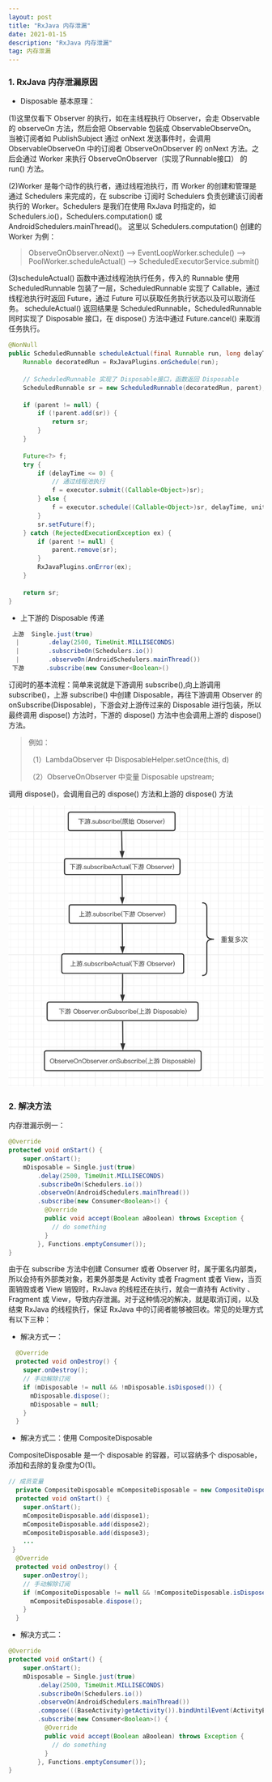 ```yaml
---
layout: post
title: "RxJava 内存泄漏"
date: 2021-01-15
description: "RxJava 内存泄漏"
tag: 内存泄漏
---
```


### 1. RxJava 内存泄漏原因

* Disposable 基本原理：

(1)这里仅看下 Observer 的执行，如在主线程执行 Observer，会走 Observable 的 observeOn 方法，然后会把 Observable 包装成 ObservableObserveOn。
当被订阅者如 PublishSubject 通过 onNext 发送事件时，会调用 ObservableObserveOn 中的订阅者 ObserveOnObserver 的 onNext 方法。之后会通过 Worker 来执行 ObserveOnObserver（实现了Runnable接口） 的 run() 方法。

(2)Worker 是每个动作的执行者，通过线程池执行，而 Worker 的创建和管理是通过 Schedulers 来完成的，在 subscribe 订阅时 Schedulers 负责创建该订阅者执行的 Worker。Schedulers 是我们在使用 RxJava 时指定的，如 Schedulers.io()，Schedulers.computation() 或 AndroidSchedulers.mainThread()。
这里以 Schedulers.computation() 创建的 Worker 为例：

> ObserveOnObserver.oNext() --> EventLoopWorker.schedule() --> PoolWorker.scheduleActual() --> ScheduledExecutorService.submit()

(3)scheduleActual() 函数中通过线程池执行任务，传入的 Runnable 使用 ScheduledRunnable 包装了一层，ScheduledRunnable 实现了 Callable，通过线程池执行时返回 Future，通过 Future 可以获取任务执行状态以及可以取消任务。
scheduleActual() 返回结果是 ScheduledRunnable，ScheduledRunnable 同时实现了 Disposable 接口，在 dispose() 方法中通过  Future.cancel() 来取消任务执行。

```java
@NonNull
public ScheduledRunnable scheduleActual(final Runnable run, long delayTime, @NonNull TimeUnit unit, @Nullable DisposableContainer parent) {
    Runnable decoratedRun = RxJavaPlugins.onSchedule(run);

    // ScheduledRunnable 实现了 Disposable接口，函数返回 Disposable
    ScheduledRunnable sr = new ScheduledRunnable(decoratedRun, parent);

    if (parent != null) {
        if (!parent.add(sr)) {
            return sr;
        }
    }

    Future<?> f;
    try {
        if (delayTime <= 0) {
            // 通过线程池执行
            f = executor.submit((Callable<Object>)sr);
        } else {
            f = executor.schedule((Callable<Object>)sr, delayTime, unit);
        }
        sr.setFuture(f);
    } catch (RejectedExecutionException ex) {
        if (parent != null) {
            parent.remove(sr);
        }
        RxJavaPlugins.onError(ex);
    }

    return sr;
}
```

* 上下游的 Disposable 传递

```java
 上游  Single.just(true)
  |        .delay(2500, TimeUnit.MILLISECONDS)
  |        .subscribeOn(Schedulers.io())
  |        .observeOn(AndroidSchedulers.mainThread())
 下游      .subscribe(new Consumer<Boolean>()
```
订阅时的基本流程：简单来说就是下游调用 subscribe(),向上游调用subscribe()，上游 subscribe() 中创建 Disposable，再往下游调用 Observer 的 onSubscribe(Disposable)，下游会对上游传过来的 Disposable 进行包装，所以最终调用 dispose() 方法时，下游的 dispose() 方法中也会调用上游的 dispose() 方法。

> 例如：
>
>（1）LambdaObserver 中 DisposableHelper.setOnce(this, d)
>
>（2）ObserveOnObserver 中变量 Disposable upstream;

调用 dispose()，会调用自己的 dispose() 方法和上游的 dispose() 方法

![rxjava_memory_dispose.png](https://github.com/RalfNick/PicRepository/raw/master/memory_deal/rxjava_memory_dispose.png)

### 2. 解决方法
内存泄漏示例一：

```java
@Override
protected void onStart() {
    super.onStart();
    mDisposable = Single.just(true)
        .delay(2500, TimeUnit.MILLISECONDS)
        .subscribeOn(Schedulers.io())
        .observeOn(AndroidSchedulers.mainThread())
        .subscribe(new Consumer<Boolean>() {
          @Override
          public void accept(Boolean aBoolean) throws Exception {
            // do something
          }
        }, Functions.emptyConsumer());
}
```

由于在 subscribe 方法中创建 Consumer 或者 Observer 时，属于匿名内部类，所以会持有外部类对象，若果外部类是 Activity 或者 Fragment 或者 View，当页面销毁或者 View 销毁时，RxJava 的线程还在执行，就会一直持有 Activity 、Fragment 或 View，导致内存泄漏。对于这种情况的解决，就是取消订阅，以及结束 RxJava 的线程执行，保证 RxJava 中的订阅者能够被回收。常见的处理方式有以下三种：

* 解决方式一：
```java
  @Override
  protected void onDestroy() {
    super.onDestroy();
    // 手动解除订阅
    if (mDisposable != null && !mDisposable.isDisposed()) {
      mDisposable.dispose();
      mDisposable = null;
    }
  }
```

* 解决方式二：使用 CompositeDisposable

CompositeDisposable 是一个 disposable 的容器，可以容纳多个 disposable，添加和去除的复杂度为O(1)。
```java
// 成员变量
  private CompositeDisposable mCompositeDisposable = new CompositeDisposable();
  protected void onStart() {
    super.onStart();
    mCompositeDisposable.add(dispose1);
    mCompositeDisposable.add(dispose2);
    mCompositeDisposable.add(dispose3);
    ...
 }
  @Override
  protected void onDestroy() {
    super.onDestroy();
    // 手动解除订阅
    if (mCompositeDisposable != null && !mCompositeDisposable.isDisposed()) {
      mCompositeDisposable.dispose();
    }
  }
```

* 解决方式二：

```java
@Override
protected void onStart() {
    super.onStart();
    mDisposable = Single.just(true)
        .delay(2500, TimeUnit.MILLISECONDS)
        .subscribeOn(Schedulers.io())
        .observeOn(AndroidSchedulers.mainThread())
        .compose(((BaseActivity)getActivity()).bindUntilEvent(ActivityEvent.DESTROY)) // 根据生命周期自动解除订阅
        .subscribe(new Consumer<Boolean>() {
          @Override
          public void accept(Boolean aBoolean) throws Exception {
            // do something
          }
        }, Functions.emptyConsumer());
}
```
